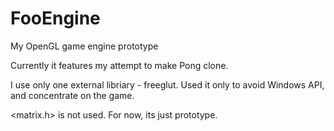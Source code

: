 # FooEngine
My OpenGL game engine prototype

Currently it features my attempt to make Pong clone.

I use only one external libriary - freeglut. Used it only to avoid Windows API, and concentrate on the game.

<matrix.h> is not used. For now, its just prototype.
